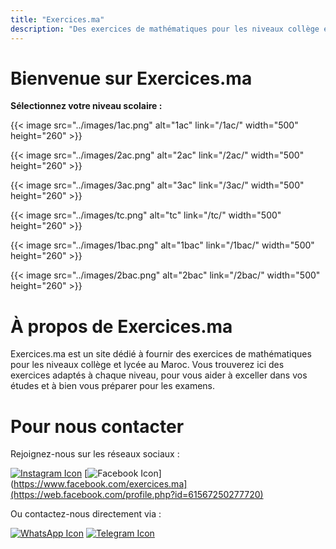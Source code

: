 ```yaml
---
title: "Exercices.ma"
description: "Des exercices de mathématiques pour les niveaux collège et lycée au Maroc."
---
```


# Bienvenue sur Exercices.ma

**Sélectionnez votre niveau scolaire :**

{{< image src="../images/1ac.png" alt="1ac" link="/1ac/" width="500" height="260" >}}

{{< image src="../images/2ac.png" alt="2ac" link="/2ac/" width="500" height="260" >}}

{{< image src="../images/3ac.png" alt="3ac" link="/3ac/" width="500" height="260" >}}

{{< image src="../images/tc.png" alt="tc" link="/tc/" width="500" height="260" >}}

{{< image src="../images/1bac.png" alt="1bac" link="/1bac/" width="500" height="260" >}}

{{< image src="../images/2bac.png" alt="2bac" link="/2bac/" width="500" height="260" >}}

# À propos de Exercices.ma

Exercices.ma est un site dédié à fournir des exercices de mathématiques pour les niveaux collège et lycée au Maroc. Vous trouverez ici des exercices adaptés à chaque niveau, pour vous aider à exceller dans vos études et à bien vous préparer pour les examens.

# Pour nous contacter

Rejoignez-nous sur les réseaux sociaux :

[![Instagram Icon](https://cdn-icons-png.flaticon.com/64/2111/2111463.png)](https://www.instagram.com/exercices.ma)
[![Facebook Icon](https://cdn-icons-png.flaticon.com/64/733/733547.png)](https://www.facebook.com/exercices.ma](https://web.facebook.com/profile.php?id=61567250277720)

Ou contactez-nous directement via :

[![WhatsApp Icon](https://cdn-icons-png.flaticon.com/64/733/733585.png)](https://wa.me/212707919591)
[![Telegram Icon](https://cdn-icons-png.flaticon.com/64/2111/2111646.png)](https://t.me/exercicesma)
